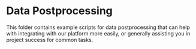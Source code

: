 # Data Postprocessing

This folder contains example scripts for data postprocessing that can 
help with integrating with our platform more easily, or generally 
assisting you in project success for common tasks.